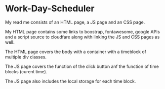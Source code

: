 # Work-Day-Scheduler

My read me consists of an HTML page, a JS page and an CSS page.

My HTML page contains some links to boostrap, fontawesome, google APIs and a script source to cloudfare along with linking the JS and CSS pages as well.

The HTML page covers the body with a container with a timeblock of multiple div classes.

The JS page covers the function of the click button anf the function of time blocks (curent time).

The JS page also includes the local storage for each time block.

